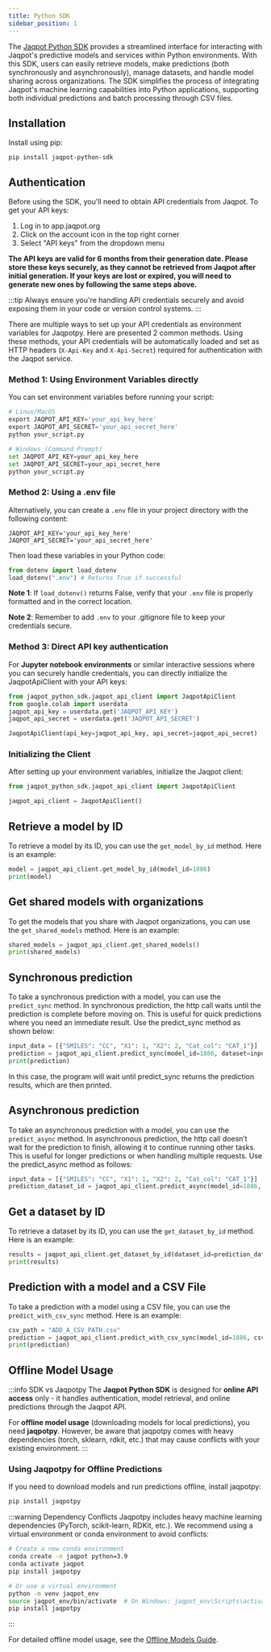```yaml
---
title: Python SDK
sidebar_position: 1
---
```


The [Jaqpot Python SDK](https://pypi.org/project/jaqpot-python-sdk/) provides a streamlined interface for interacting with Jaqpot's predictive models and services within Python environments. With this SDK, users can easily retrieve models, make predictions (both synchronously and asynchronously), manage datasets, and handle model sharing across organizations. The SDK simplifies the process of integrating Jaqpot's machine learning capabilities into Python applications, supporting both individual predictions and batch processing through CSV files.

## Installation

Install using pip:
```shell
pip install jaqpot-python-sdk
```

## Authentication

Before using the SDK, you'll need to obtain API credentials from Jaqpot. To get your API keys:

1. Log in to app.jaqpot.org
2. Click on the account icon in the top right corner
3. Select "API keys" from the dropdown menu

**The API keys are valid for 6 months from their generation date. Please store these keys securely, as they cannot be retrieved from Jaqpot after initial generation. If your keys are lost or expired, you will need to generate new ones by following the same steps above.**

:::tip
Always ensure you're handling API credentials securely and avoid exposing them in your code or version control systems.
:::

There are multiple ways to set up your API credentials as environment variables for Jaqpotpy. Here are presented 2 common methods. Using these methods, your API credentials will be automatically loaded and set as HTTP headers (`X-Api-Key` and `X-Api-Secret`) required for authentication with the Jaqpot service.

### Method 1: Using Environment Variables directly
You can set environment variables before running your script:

```python
# Linux/MacOS
export JAQPOT_API_KEY='your_api_key_here'
export JAQPOT_API_SECRET='your_api_secret_here'
python your_script.py

# Windows (Command Prompt)
set JAQPOT_API_KEY=your_api_key_here
set JAQPOT_API_SECRET=your_api_secret_here
python your_script.py
```

### Method 2: Using a .env file

Alternatively, you can create a `.env` file in your project directory with the following content:
```
JAQPOT_API_KEY='your_api_key_here'
JAQPOT_API_SECRET='your_api_secret_here'
```
Then load these variables in your Python code:

```python
from dotenv import load_dotenv
load_dotenv(".env") # Returns True if successful
```
**Note 1**: If `load_dotenv()` returns False, verify that your `.env` file is properly formatted and in the correct location.

**Note 2**: Remember to add `.env` to your .gitignore file to keep your credentials secure.

### Method 3: Direct API key authentication

For **Jupyter notebook environments** or similar interactive sessions where you can securely handle credentials, you can directly initialize the JaqpotApiClient with your API keys:


```python
from jaqpot_python_sdk.jaqpot_api_client import JaqpotApiClient
from google.colab import userdata
jaqpot_api_key = userdata.get('JAQPOT_API_KEY')
jaqpot_api_secret = userdata.get('JAQPOT_API_SECRET')

JaqpotApiClient(api_key=jaqpot_api_key, api_secret=jaqpot_api_secret)
```

### Initializing the Client

After setting up your environment variables, initialize the Jaqpot client:

```python
from jaqpot_python_sdk.jaqpot_api_client import JaqpotApiClient

jaqpot_api_client = JaqpotApiClient()
```

## Retrieve a model by ID

To retrieve a model by its ID, you can use the `get_model_by_id` method. Here is an example:

```python
model = jaqpot_api_client.get_model_by_id(model_id=1886)
print(model)
```

## Get shared models with organizations

To get the models that you share with Jaqpot organizations, you can use the `get_shared_models` method. Here is an example:

```python
shared_models = jaqpot_api_client.get_shared_models()
print(shared_models)
```

## Synchronous prediction

To take a synchronous prediction with a model, you can use the `predict_sync` method. In synchronous prediction, the http call waits until the prediction is complete before moving on. This is useful for quick predictions where you need an immediate result. Use the predict_sync method as shown below:

```python
input_data = [{"SMILES": "CC", "X1": 1, "X2": 2, "Cat_col": "CAT_1"}]
prediction = jaqpot_api_client.predict_sync(model_id=1886, dataset=input_data)
print(prediction)
```

In this case, the program will wait until predict_sync returns the prediction results, which are then printed.

## Asynchronous prediction

To take an asynchronous prediction with a model, you can use the `predict_async` method. In asynchronous prediction, the http call doesn’t wait for the prediction to finish, allowing it to continue running other tasks. This is useful for longer predictions or when handling multiple requests. Use the predict_async method as follows:

```python
input_data = [{"SMILES": "CC", "X1": 1, "X2": 2, "Cat_col": "CAT_1"}]
prediction_dataset_id = jaqpot_api_client.predict_async(model_id=1886, dataset=input_data)
```

## Get a dataset by ID

To retrieve a dataset by its ID, you can use the `get_dataset_by_id` method. Here is an example:

```python
results = jaqpot_api_client.get_dataset_by_id(dataset_id=prediction_dataset_id)
print(results)
```

## Prediction with a model and a CSV File

To take a prediction with a model using a CSV file, you can use the `predict_with_csv_sync` method. Here is an example:

```python
csv_path = "ADD_A_CSV_PATH.csv"
prediction = jaqpot_api_client.predict_with_csv_sync(model_id=1886, csv_path=csv_path)
print(prediction)
```

## Offline Model Usage

:::info SDK vs Jaqpotpy
The **Jaqpot Python SDK** is designed for **online API access** only - it handles authentication, model retrieval, and online predictions through the Jaqpot API.

For **offline model usage** (downloading models for local predictions), you need **jaqpotpy**. However, be aware that jaqpotpy comes with heavy dependencies (torch, sklearn, rdkit, etc.) that may cause conflicts with your existing environment.
:::

### Using Jaqpotpy for Offline Predictions

If you need to download models and run predictions offline, install jaqpotpy:

```bash
pip install jaqpotpy
```

:::warning Dependency Conflicts
Jaqpotpy includes heavy machine learning dependencies (PyTorch, scikit-learn, RDKit, etc.). We recommend using a virtual environment or conda environment to avoid conflicts:

```bash
# Create a new conda environment
conda create -n jaqpot python=3.9
conda activate jaqpot
pip install jaqpotpy

# Or use a virtual environment
python -m venv jaqpot_env
source jaqpot_env/bin/activate  # On Windows: jaqpot_env\Scripts\activate
pip install jaqpotpy
```
:::

For detailed offline model usage, see the [Offline Models Guide](../../jaqpotpy/offline-models.md).
